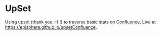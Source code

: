 # UpSet

Using [upset](http://caleydo.org/tools/upset) (thank you :-) !) to traverse basic stats on [Confluence](https://dceg.cancer.gov/research/cancer-types/breast-cancer/confluence-project). Live at  https://episphere.github.io/upsetConfluence.
